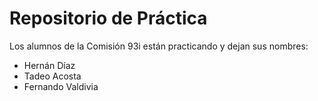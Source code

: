 # Repositorio de Práctica

Los alumnos de la Comisión 93i están practicando y dejan sus nombres:

- Hernán Díaz
- Tadeo Acosta
- Fernando Valdivia
